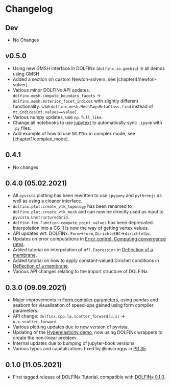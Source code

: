# Changelog

## Dev
- No Changes

## v0.5.0
- Using new GMSH interface in DOLFINx (`dolfinx.io.gmshio`) in all demos using GMSH
- Added a section on custom Newton-solvers, see [chapter4/newton-solver].
- Various minor DOLFINx API updates. `dolfinx.mesh.compute_boundary_facets` -> `dolfinx.mesh.exterior_facet_indices` with slightly different functionality. Use `dolfinx.mesh.MeshTagsMetaClass.find` instead of `mt.indices[mt.values==value]`.
- Various numpy updates, use `np.full_like`.
- Change all notebooks to use [jupytext](https://jupytext.readthedocs.io/en/latest/install.html) to automatically sync `.ipynb` with `.py` files.
- Add example of how to use `DOLFINx` in complex mode, see [chapter1/complex_mode].

## 0.4.1
- No changes

## 0.4.0 (05.02.2021)
- All `pyvista` plotting has been rewritten to use `ipygany` and `pythreejs` as well as using a cleaner interface.
- `dolfinx.plot.create_vtk_topology` has been renamed to `dolfinx.plot.create_vtk_mesh` and can now be directly used as input to `pyvista.UnstructuredGrid`.
- `dolfinx.fem.Function.compute_point_values` has been deprecated. Interpolation into a CG-1 is now the way of getting vertex values.
- API updates wrt. DOLFINx. `Form`->`form`, `DirichletBC`->`dirichletbc`.
- Updates on error computations in [Error control: Computing convergence rates](chapter4/convergence).
- Added tutorial on interpolation of `ufl.Expression` in [Deflection of a membrane](chapter1/membrane_code).
- Added tutorial on how to apply constant-valued Dirichet conditions in [Deflection of a membrane](chapter1/membrane_code).
- Various API changes relating to the import structure of DOLFINx

## 0.3.0 (09.09.2021)
- Major improvements in [Form compiler parameters](chapter4/compiler_parameters), using pandas and seaborn for visualization of speed-ups gained using form compiler parameters.
- API change: `dolfinx.cpp.la.scatter_forward(u.x)` -> `u.x.scatter_forward`
- Various plotting updates due to new version of pyvista.
- Updating of the [Hyperelasticity demo](chapter2/hyperelasticity), now using DOLFINx wrappers to create the non-linear problem
- Internal updates due to bumping of jupyter-book versions
- Various typos and capitalizations fixed by @mscroggs in [PR 35](https://github.com/jorgensd/dolfinx-tutorial/pull/35).



## 0.1.0 (11.05.2021)
- First tagged release of DOLFINx Tutorial, compatible with [DOLFINx 0.1.0](https://github.com/FEniCS/dolfinx/releases/tag/0.1.0).